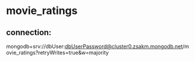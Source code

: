 # movie_ratings

## connection:
mongodb+srv://dbUser:dbUserPassword@cluster0.zsakm.mongodb.net/movie_ratings?retryWrites=true&w=majority
